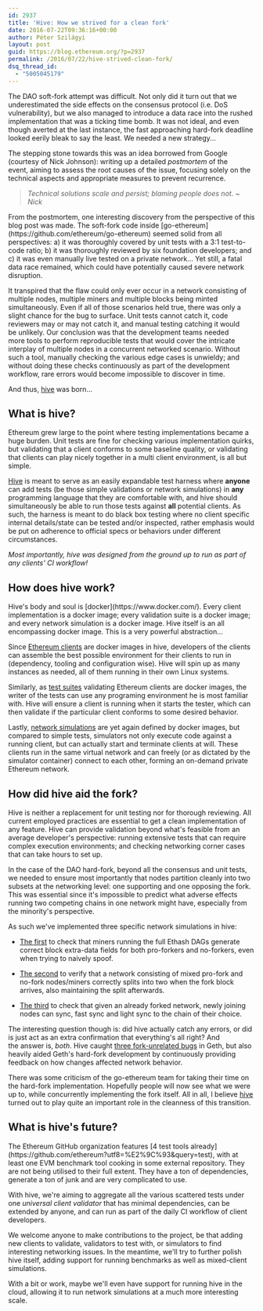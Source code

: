 ```yaml
---
id: 2937
title: 'Hive: How we strived for a clean fork'
date: 2016-07-22T09:36:16+00:00
author: Péter Szilágyi
layout: post
guid: https://blog.ethereum.org/?p=2937
permalink: /2016/07/22/hive-strived-clean-fork/
dsq_thread_id:
  - "5005045179"
---
```

The DAO soft-fork attempt was difficult. Not only did it turn out that we underestimated the side effects on the consensus protocol (i.e. DoS vulnerability), but we also managed to introduce a data race into the rushed implementation that was a ticking time bomb. It was not ideal, and even though averted at the last instance, the fast approaching hard-fork deadline looked eerily bleak to say the least. We needed a new strategy...

The stepping stone towards this was an idea borrowed from Google (courtesy of Nick Johnson): writing up a detailed <em>postmortem</em> of the event, aiming to assess the root causes of the issue, focusing solely on the technical aspects and appropriate measures to prevent recurrence.
<blockquote><i><span style="font-weight: 400">Technical solutions scale and persist; blaming people does not. ~ Nick</span></i></blockquote>
From the postmortem, one interesting discovery from the perspective of this blog post was made. The soft-fork code inside [go-ethereum](https://github.com/ethereum/go-ethereum) seemed solid from all perspectives: a) it was thoroughly covered by unit tests with a 3:1 test-to-code ratio; b) it was thoroughly reviewed by six foundation developers; and c) it was even manually live tested on a private network... Yet still, a fatal data race remained, which could have potentially caused severe network disruption.

It transpired that the flaw could only ever occur in a network consisting of multiple nodes, multiple miners and multiple blocks being minted simultaneously. Even if all of those scenarios held true, there was only a slight chance for the bug to surface. Unit tests cannot catch it, code reviewers may or may not catch it, and manual testing catching it would be unlikely. Our conclusion was that the development teams needed more tools to perform reproducible tests that would cover the intricate interplay of multiple nodes in a concurrent networked scenario. Without such a tool, manually checking the various edge cases is unwieldy; and without doing these checks continuously as part of the development workflow, rare errors would become impossible to discover in time.

And thus, [hive](https://github.com/karalabe/hive) was born...
<h2>What is hive?</h2>
Ethereum grew large to the point where testing implementations became a huge burden. Unit tests are fine for checking various implementation quirks, but validating that a client conforms to some baseline quality, or validating that clients can play nicely together in a multi client environment, is all but simple.

[Hive](https://github.com/karalabe/hive) is meant to serve as an easily expandable test harness where <strong>anyone</strong> can add tests (be those simple validations or network simulations) in <strong>any</strong> programming language that they are comfortable with, and hive should simultaneously be able to run those tests against <strong>all</strong> potential clients. As such, the harness is meant to do black box testing where no client specific internal details/state can be tested and/or inspected, rather emphasis would be put on adherence to official specs or behaviors under different circumstances.

<em>Most importantly, hive was designed from the ground up to run as part of any clients' CI workflow!</em>
<h2>How does hive work?</h2>
Hive's body and soul is [docker](https://www.docker.com/). Every client implementation is a docker image; every validation suite is a docker image; and every network simulation is a docker image. Hive itself is an all encompassing docker image. This is a very powerful abstraction...

Since [Ethereum clients](https://github.com/karalabe/hive#adding-new-clients) are docker images in hive, developers of the clients can assemble the best possible environment for their clients to run in (dependency, tooling and configuration wise). Hive will spin up as many instances as needed, all of them running in their own Linux systems.

Similarly, as [test suites](https://github.com/karalabe/hive#adding-new-validators) validating Ethereum clients are docker images, the writer of the tests can use any programing environment he is most familiar with. Hive will ensure a client is running when it starts the tester, which can then validate if the particular client conforms to some desired behavior.

Lastly, [network simulations](https://github.com/karalabe/hive#adding-new-simulators) are yet again defined by docker images, but compared to simple tests, simulators not only execute code against a running client, but can actually start and terminate clients at will. These clients run in the same virtual network and can freely (or as dictated by the simulator container) connect to each other, forming an on-demand private Ethereum network.
<h2>How did hive aid the fork?</h2>
Hive is neither a replacement for unit testing nor for thorough reviewing. All current employed practices are essential to get a clean implementation of any feature. Hive can provide validation beyond what's feasible from an average developer's perspective: running extensive tests that can require complex execution environments; and checking networking corner cases that can take hours to set up.

In the case of the DAO hard-fork, beyond all the consensus and unit tests, we needed to ensure most importantly that nodes partition cleanly into two subsets at the networking level: one supporting and one opposing the fork. This was essential since it's impossible to predict what adverse effects running two competing chains in one network might have, especially from the minority's perspective.

As such we've implemented three specific network simulations in hive:

* [The first](https://github.com/karalabe/hive/tree/master/simulators/dao-hard-fork/extradata) to check that miners running the full Ethash DAGs generate correct block extra-data fields for both pro-forkers and no-forkers, even when trying to naively spoof.

* [The second](https://github.com/karalabe/hive/tree/master/simulators/dao-hard-fork/network-split) to verify that a network consisting of mixed pro-fork and no-fork nodes/miners correctly splits into two when the fork block arrives, also maintaining the split afterwards.

* [The third](https://github.com/karalabe/hive/tree/master/simulators/dao-hard-fork/synchronisation) to check that given an already forked network, newly joining nodes can sync, fast sync and light sync to the chain of their choice.

The interesting question though is: did hive actually catch any errors, or did is just act as an extra confirmation that everything's all right? And the answer is, *both*. Hive caught [three fork-unrelated bugs](https://github.com/karalabe/hive#trophies) in Geth, but also heavily aided Geth's hard-fork development by continuously providing feedback on how changes affected network behavior.

There was some criticism of the go-ethereum team for taking their time on the hard-fork implementation. Hopefully people will now see what we were up to, while concurrently implementing the fork itself. All in all, I believe [hive](https://github.com/karalabe/hive) turned out to play quite an important role in the cleanness of this transition.
<h2>What is hive's future?</h2>
The Ethereum GitHub organization features [4 test tools already](https://github.com/ethereum?utf8=%E2%9C%93&amp;query=test), with at least one EVM benchmark tool cooking in some external repository. They are not being utilised to their full extent. They have a ton of dependencies, generate a ton of junk and are very complicated to use.

With hive, we're aiming to aggregate all the various scattered tests under one *universal client validator* that has minimal dependencies, can be extended by anyone, and can run as part of the daily CI workflow of client developers.

We welcome anyone to make contributions to the project, be that adding new clients to validate, validators to test with, or simulators to find interesting networking issues. In the meantime, we'll try to further polish hive itself, adding support for running benchmarks as well as mixed-client simulations.

With a bit or work, maybe we'll even have support for running hive in the cloud, allowing it to run network simulations at a much more interesting scale.

<div id="disqus_link_container"></div>
<script>jQuery(document).ready(function() { EthBlogUtils.display_disqus_link();});</script>